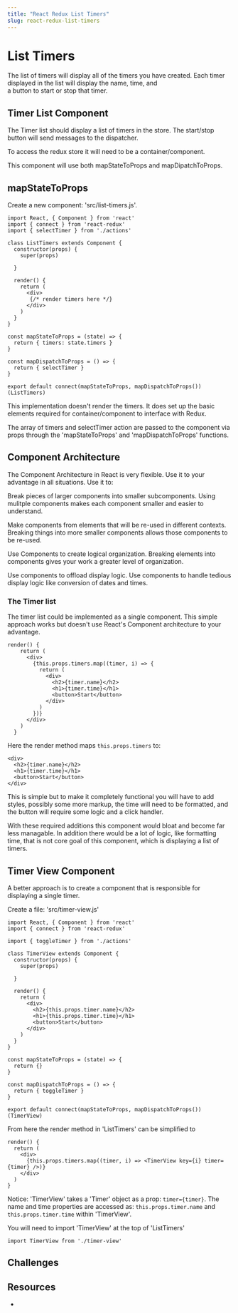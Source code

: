 ```yaml
---
title: "React Redux List Timers"
slug: react-redux-list-timers
---
```


# List Timers

The list of timers will display all of the timers you have created. 
Each timer displayed in the list will display the name, time, and  
a button to start or stop that timer. 

## Timer List Component 

The Timer list should display a list of timers in the store. 
The start/stop button will send messages to the dispatcher. 

To access the redux store it will need to be a container/component.

This component will use both mapStateToProps and 
mapDipatchToProps. 

## mapStateToProps

Create a new component: 'src/list-timers.js'. 

```JSX
import React, { Component } from 'react'
import { connect } from 'react-redux'
import { selectTimer } from './actions'

class ListTimers extends Component {
  constructor(props) {
    super(props)

  }

  render() {
    return (
      <div>
       {/* render timers here */}
      </div>
    )
  }
}

const mapStateToProps = (state) => {
  return { timers: state.timers }
}

const mapDispatchToProps = () => {
  return { selectTimer }
}

export default connect(mapStateToProps, mapDispatchToProps())(ListTimers)
```

This implementation doesn't render the timers. It does set up the basic 
elements required for container/component to interface with Redux. 

The array of timers and selectTimer action are passed to the component 
via props through the 'mapStateToProps' and 'mapDispatchToProps' functions. 

## Component Architecture 

The Component Architecture in React is very flexible. Use it to 
your advantage in all situations. Use it to: 

Break pieces of larger components into smaller subcomponents. Using 
mulitple components makes each component smaller and easier to 
understand. 

Make components from elements that will be re-used in different contexts. 
Breaking things into more smaller components allows those components to 
be re-used. 

Use Components to create logical organization. Breaking elements into 
components gives your work a greater level of organization. 

Use components to offload display logic. Use components to handle 
tedious display logic like conversion of dates and times. 

### The Timer list

The timer list could be implemented as a single component. This
simple approach works but doesn't use React's Component 
architecture to your advantage. 

```JSX
render() {
    return (
      <div>
        {this.props.timers.map((timer, i) => {
          return (
            <div>
              <h2>{timer.name}</h2>
              <h1>{timer.time}</h1>
              <button>Start</button>
            </div>
          )
        })}
      </div>
    )
  }
```

Here the render method maps `this.props.timers` to: 

```JSX
<div>
  <h2>{timer.name}</h2>
  <h1>{timer.time}</h1>
  <button>Start</button>
</div>
```

This is simple but to make it completely functional you will have to 
add styles, possibly some more markup, the time will need to be formatted, 
and the button will require some logic and a click handler. 

With these required additions this component would bloat and become 
far less managable. In addition there would be a lot of logic, like 
formatting time, that is not core goal of this component, which is 
displaying a list of timers. 

## Timer View Component

A better approach is to create a component that is responsible for displaying 
a single timer. 

Create a file: 'src/timer-view.js'

```JSX
import React, { Component } from 'react'
import { connect } from 'react-redux'

import { toggleTimer } from './actions'

class TimerView extends Component {
  constructor(props) {
    super(props)

  }

  render() {
    return (
      <div>
        <h2>{this.props.timer.name}</h2>
        <h1>{this.props.timer.time}</h1>
        <button>Start</button>
      </div>
    )
  }
}

const mapStateToProps = (state) => {
  return {}
}

const mapDispatchToProps = () => {
  return { toggleTimer }
}

export default connect(mapStateToProps, mapDispatchToProps())(TimerView)
```

From here the render method in 'ListTimers' can be simplified to 

```JSX
render() {
  return (
    <div>
      {this.props.timers.map((timer, i) => <TimerView key={i} timer={timer} />)}
    </div>
  )
}
```

Notice: 'TimerView' takes a 'Timer' object as a prop: `timer={timer}`. The name 
and time properties are accessed as: `this.props.timer.name` and 
`this.props.timer.time` within 'TimerView'. 

You will need to import 'TimerView' at the top of 'ListTimers'

`import TimerView from './timer-view'`

## Challenges 



## Resources 

- 



